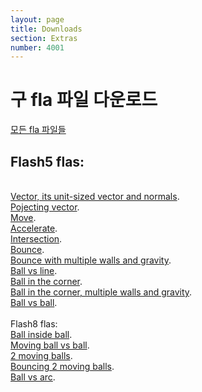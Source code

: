 ```yaml
---
layout: page
title: Downloads
section: Extras
number: 4001
---
```


# 구 fla 파일 다운로드

[모든 fla 파일들](../data_old/flas.zip)

## Flash5 flas:
<br><a href="vect2.fla">Vector, its unit-sized vector and normals</a>.
<br><a href="vect3.fla">Pojecting vector</a>.
<br><a href="vect4.fla">Move</a>.
<br><a href="vect4a.fla">Accelerate</a>.
<br><a href="vect5.fla">Intersection</a>.
<br><a href="vect6.fla">Bounce</a>.
<br><a href="vect6a.fla">Bounce with multiple walls and gravity</a>.
<br><a href="vect7.fla">Ball vs line</a>.
<br><a href="vect8.fla">Ball in the corner</a>.
<br><a href="vect8a.fla">Ball in the corner, multiple walls and gravity</a>.
<br><a href="vect9.fla">Ball vs ball</a>.
<br>
<br>Flash8 flas:
<br><a href="vect9a.fla">Ball inside ball</a>.
<br><a href="vect10.fla">Moving ball vs ball</a>.
<br><a href="vect11.fla">2 moving balls</a>.
<br><a href="vect11a.fla">Bouncing 2 moving balls</a>.
<br><a href="vect12.fla">Ball vs arc</a>.